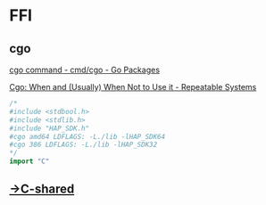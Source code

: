 # FFI
## cgo
[cgo command - cmd/cgo - Go Packages](https://pkg.go.dev/cmd/cgo)

[Cgo: When and (Usually) When Not to Use it - Repeatable Systems](https://relistan.com/cgo-when-and-when-not-to-use-it)

```go
/*
#include <stdbool.h>
#include <stdlib.h>
#include "HAP_SDK.h"
#cgo amd64 LDFLAGS: -L./lib -lHAP_SDK64
#cgo 386 LDFLAGS: -L./lib -lHAP_SDK32
*/
import "C"
```

## [→C-shared](../Build/Dynamic%20Libraries.md#c-shared)
